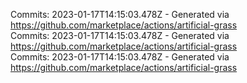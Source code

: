 Commits: 2023-01-17T14:15:03.478Z - Generated via https://github.com/marketplace/actions/artificial-grass
<br>
Commits: 2023-01-17T14:15:03.478Z - Generated via https://github.com/marketplace/actions/artificial-grass
<br>
Commits: 2023-01-17T14:15:03.478Z - Generated via https://github.com/marketplace/actions/artificial-grass
<br>
